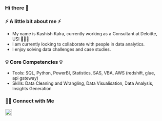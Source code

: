 ### Hi there 👋

### ⚡ A little bit about me ⚡
- My name is Kashish Kalra, currently working as a Consultant at Deloitte, USI 🙋🏻‍♀️
- I am currently looking to collaborate with people in data analytics.
- I enjoy solving data challenges and case studies.

### 💡 Core Competencies 💡
- Tools: SQL, Python, PowerBI, Statistics, SAS, VBA, AWS (redshift, glue, api gateway)
- Skills: Data Cleaning and Wrangling, Data Visualisation, Data Analysis, Insights Generation

### 🙌🏻 Connect with Me
 <a href="https://www.linkedin.com/in/kashish-kalra-/">
  <img align="left" alt="Kashsih's LinkedIN" width="22px" src="https://i.stack.imgur.com/gVE0j.png" />
</a>



<!--
**kalrakashish/kalrakashish** is a ✨ _special_ ✨ repository because its `README.md` (this file) appears on your GitHub profile.

Here are some ideas to get you started:

- 🔭 I’m currently working on ...
- 🌱 I’m currently learning ...
- 👯 I’m looking to collaborate on ...
- 🤔 I’m looking for help with ...
- 💬 Ask me about ...
- 📫 How to reach me: ...
- 😄 Pronouns: ...
- ⚡ Fun fact: ...
-->
